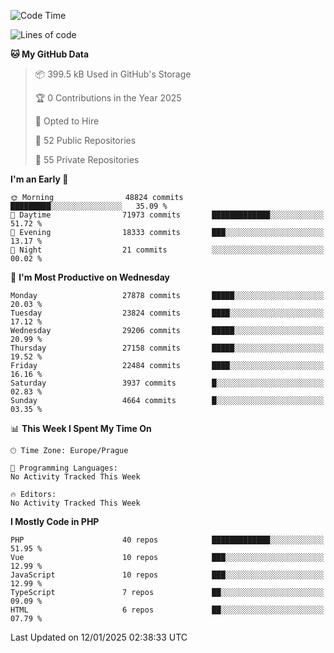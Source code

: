 <!--START_SECTION:waka-->
![Code Time](http://img.shields.io/badge/Code%20Time-1%2C584%20hrs%203%20mins-blue)

![Lines of code](https://img.shields.io/badge/From%20Hello%20World%20I%27ve%20Written-42.6%20million%20lines%20of%20code-blue)

**🐱 My GitHub Data** 

> 📦 399.5 kB Used in GitHub's Storage 
 > 
> 🏆 0 Contributions in the Year 2025
 > 
> 💼 Opted to Hire
 > 
> 📜 52 Public Repositories 
 > 
> 🔑 55 Private Repositories 
 > 
**I'm an Early 🐤** 

```text
🌞 Morning                48824 commits       █████████░░░░░░░░░░░░░░░░   35.09 % 
🌆 Daytime                71973 commits       █████████████░░░░░░░░░░░░   51.72 % 
🌃 Evening                18333 commits       ███░░░░░░░░░░░░░░░░░░░░░░   13.17 % 
🌙 Night                  21 commits          ░░░░░░░░░░░░░░░░░░░░░░░░░   00.02 % 
```
📅 **I'm Most Productive on Wednesday** 

```text
Monday                   27878 commits       █████░░░░░░░░░░░░░░░░░░░░   20.03 % 
Tuesday                  23824 commits       ████░░░░░░░░░░░░░░░░░░░░░   17.12 % 
Wednesday                29206 commits       █████░░░░░░░░░░░░░░░░░░░░   20.99 % 
Thursday                 27158 commits       █████░░░░░░░░░░░░░░░░░░░░   19.52 % 
Friday                   22484 commits       ████░░░░░░░░░░░░░░░░░░░░░   16.16 % 
Saturday                 3937 commits        █░░░░░░░░░░░░░░░░░░░░░░░░   02.83 % 
Sunday                   4664 commits        █░░░░░░░░░░░░░░░░░░░░░░░░   03.35 % 
```


📊 **This Week I Spent My Time On** 

```text
🕑︎ Time Zone: Europe/Prague

💬 Programming Languages: 
No Activity Tracked This Week

🔥 Editors: 
No Activity Tracked This Week
```

**I Mostly Code in PHP** 

```text
PHP                      40 repos            █████████████░░░░░░░░░░░░   51.95 % 
Vue                      10 repos            ███░░░░░░░░░░░░░░░░░░░░░░   12.99 % 
JavaScript               10 repos            ███░░░░░░░░░░░░░░░░░░░░░░   12.99 % 
TypeScript               7 repos             ██░░░░░░░░░░░░░░░░░░░░░░░   09.09 % 
HTML                     6 repos             ██░░░░░░░░░░░░░░░░░░░░░░░   07.79 % 
```




 Last Updated on 12/01/2025 02:38:33 UTC
<!--END_SECTION:waka-->
<!--
**AlexKratky/AlexKratky** is a ✨ _special_ ✨ repository because its `README.md` (this file) appears on your GitHub profile.

Here are some ideas to get you started:

- 🔭 I’m currently working on ...
- 🌱 I’m currently learning ...
- 👯 I’m looking to collaborate on ...
- 🤔 I’m looking for help with ...
- 💬 Ask me about ...
- 📫 How to reach me: ...
- 😄 Pronouns: ...
- ⚡ Fun fact: ...
-->
